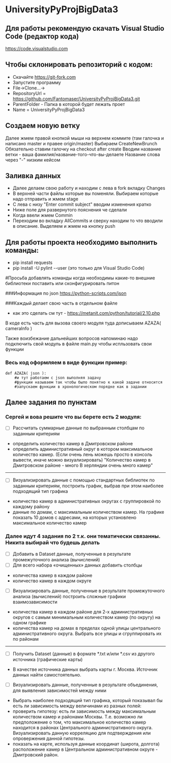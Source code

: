 # UniversityPyProjBigData3

## Для работы рекомендую скачать Visual Studio Code (редактор кода)
https://code.visualstudio.com

## Чтобы склонировать репозиторий с кодом:
- Скачайте https://git-fork.com
- Запустите программу
- File->Clone...->
- RepositoryUrl = https://github.com/Fantomaser/UniversityPyProjBigData3.git
- ParentFolder - Папка в которой будет лежать проет
- Name = UniversityPyProjBigData3

## Создаем новую ветку
Далее жмем правой кнопкой мыши на верхнем коммите (там галочка и написано master и правее origin/master)
Выбираем CreateNewBrunch
Обязательно ставим галочку на checkout after create
Вводим название ветки  - ваша фамилия/название-того-что-вы-делаете
Название слова через "-" низким кейсом

## Заливка данных
- Далее делаем свою работу и находим с лева в fork вкладку Changes
- В верхней части файлы которые вы поменяли. Выбираем которые надо отправить и жмем stage
- С лева с низу "Enter commit subject" вводим изменения кратко
- Ниже поле для развернутого пояснения че сделали
- Когда ввели жмем Commin
- Переходим во вкладку AllCommits и сверху находим то что вводили в описание. Выделяем и жмем на кнопку push


## Для работы проекта необходимо выполнить команды:
* pip install requests
* pip install -U pylint --user (это только для Visual Studio Code)

#Просьба добавлять команды когда необходимы какие-то внешние библиотеки поставить или сконфигурировать питон

###Информация по json
https://python-scripts.com/json

###Каждый делает свою часть в отдельном файле 
- как это сделать см тут - https://metanit.com/python/tutorial/2.10.php

В коде есть часть для вызова своего модуля
туда дописываем AZAZA( cameraInfo )

Также воизбежание дальнейших вопросов напоминаю 
надо подключить свой модуль в файле main.py чтобы испльзовать свои функции

### Весь код оформляем в виде функции пример:

```
def AZAZA( json ):
    #и тут работаем с json выполняя задачу
    #функции называем так чтобы было понятно к какой задаче относится
    #запускаем функции в хронологическом порядке как в задании
```


## Далее задания по пунктам

### Сергей и вова решите что вы берете есть 2 модуля:

- [ ] Рассчитать суммарные данные по выбранным столбцам по заданным критериям
* определить количество камер в Дмитровском районе 
* определить административный округ в котором максимальное количество камер.
    (Если очень лень можешь просто в консоль вывести, иначе можно визуализировать)
    "Количество камер в Дмитровском районе - много
    В херляндии очень много камер"
____
- [ ] Визуализировать данные с помощью стандартных библиотек по заданным критериям, построить график, выбрав при этом наиболее подходящий тип графика 
* количество камер в административных округах с группировкой по каждому району  
* данные по домам, с максимальным количеством камер. На графике показать 10 домов с адресами, на которых установлено максимальное количество камер

### Далее идут 4 задания по 2 т.к. они тематически связанны. Никита выбирай что будешь делать

- [ ] Добавить в Dataset данные, полученные в результате промежуточного анализа (вычислений)
- [ ] Для всего набора «очищенных» данных добавить столбцы 
* количества камер в каждом районе 
* количество камер в каждом округе
- [ ] Визуализировать данные, полученные в результате промежуточного анализа (вычислений) построить сложные графики взаимозависимости 
* количества камер в каждом районе для 2-х административных округов с самым минимальным количеством камер (по округу) на одном графике 
* количества камер на домах в пределах одной улицы центрального административного округа. Выбрать все улицы и сгруппировать их по районам
____

- [ ] Получить Dataset (данные) в формате *.txt и/или *.csv из другого источника (графические карты) 
* В качестве источника данных выбрать карты г. Москва. Источник данных найти самостоятельно. 
- [ ] Визуализировать данные, полученные в результате объединения, для выявления зависимостей между ними 
* Выбрать наиболее подходящий тип графика, который показывал бы есть ли зависимость между величинами из разных полей: 
* проверить гипотезу: есть ли зависимость между максимальным количеством камер и районами Москвы. Т.е. возможно ли предположение о том, что максимальное количество камер находится в районах Центрального административного округа. Визуализировать данную корреляцию для подтверждения или опровержения данной гипотезы. 
* показать на карте, используя данные координат (широта, долгота) расположение камер в Центральном административном округе - Дмитровский район. 

